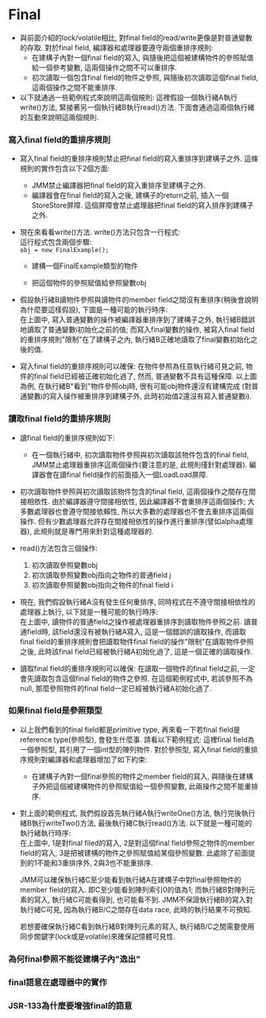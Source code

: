 # Final

* 與前面介紹的lock/volatile相比, 對final field的read/write更像是對普通變數的存取. 對於final field, 編譯器和處理器要遵守兩個重排序規則:
  * 在建構子內對一個final field的寫入, 與隨後把這個被建構物件的參照賦值給一個參考變數, 這兩個操作之間不可以重排序.
  * 初次讀取一個包含final field的物件之參照, 與隨後初次讀取這個final field, 這兩個操作之間不能重排序.
* 以下就通過一些範例程式來說明這兩個規則:
  這裡假設一個執行緒A執行write\(\)方法, 緊接著另一個執行緒B執行read\(\)方法. 下面會通過這兩個執行緒的互動來說明這兩個規則.

### 寫入final field的重排序規則

* 寫入final field的重排序規則禁止把final field的寫入重排序到建構子之外. 這條規則的實作包含以下2個方面:
  * JMM禁止編譯器把final field的寫入重排序至建構子之外.
  * 編譯器會在final field的寫入之後, 建構子的return之前, 插入一個StoreStore屏障. 這個屏障會禁止處理器把final field的寫入排序到建構子之外.
* 現在來看看write\(\)方法. write\(\)方法只包含一行程式:  
  這行程式包含兩個步驟:  
  `obj = new FinalExample();`

  * 建構一個FinalExample類型的物件

  * 把這個物件的參照賦值給參照變數obj

* 假設執行緒B讀物件參照與讀物件的member field之間沒有重排序\(稍後會說明為什麼要這樣假設\), 下圖是一種可能的執行時序:  
  在上圖中, 寫入普通變數的操作被編譯器重排序到了建構子之外, 執行緒B錯誤地讀取了普通變數i初始化之前的值; 而寫入final變數的操作, 被寫入final field的重排序規則"限制"在了建構子之內, 執行緒B正確地讀取了final變數初始化之後的值.

* 寫入final field的重排序規則可以確保: 在物件參照為任意執行緒可見之前, 物件的final field已經被正確初始化過了, 然而, 普通變數不具有這種保障. 以上圖為例, 在執行緒B"看到"物件參照obj時, 很有可能obj物件還沒有建構完成 \(對普通變數i的寫入操作被重排序到建構子外, 此時初始值2還沒有寫入普通變數i\).

### 讀取final field的重排序規則

* 讀final field的重排序規則如下:
  * 在一個執行緒中, 初次讀取物件參照與初次讀取該物件包含的final field, JMM禁止處理器重排序這兩個操作\(要注意的是, 此規則僅針對處理器\). 編譯器會在讀final field操作的前面插入一個LoadLoad屏障.
* 初次讀取物件參照與初次讀取該物件包含的final field, 這兩個操作之間存在間接相依性. 由於編譯器遵守間接相依性, 因此編譯器不會重排序這兩個操作; 大多數處理器也會遵守間接依賴性, 所以大多數的處理器也不會去重排序這兩個操作. 但有少數處理器允許存在間接相依性的操作進行重排序\(譬如alpha處理器\), 此規則就是專門用來針對這種處理器的.
* read\(\)方法包含三個操作:
  1. 初次讀取參照變數obj
  2. 初次讀取參照變數obj指向之物件的普通field j
  3. 初次讀取參照變數obj指向之物件的final field i

* 現在, 我們假設執行緒A沒有發生任何重排序, 同時程式在不遵守間接相依性的處理器上執行, 以下就是一種可能的執行時序:  
  在上圖中, 讀物件的普通field之操作被處理器重排序到讀取物件參照之前. 讀普通field時, 該field還沒有被執行緒A寫入, 這是一個錯誤的讀取操作, 而讀取final field的重排序規則會把讀取物件final field的操作"限制"在讀取物件參照之後, 此時該final field已經被執行緒A初始化過了, 這是一個正確的讀取操作.

* 讀取final field的重排序規則可以確保: 在讀取一個物件的final field之前, 一定會先讀取包含這個final field的物件之參照. 在這個範例程式中, 若該參照不為null, 那麼參照物件的final field一定已經被執行緒A初始化過了.

### 如果final field是參照類型

* 以上我們看到的final field都是primitive type, 再來看一下若final field是reference type\(參照型\), 會發生什麼事. 請看以下範例程式:
  這裡final field為一個參照型, 其引用了一個int型的陣列物件. 對於參照型, 寫入final field的重排序規則對編譯器和處理器增加了如下約束:

  * 在建構子內對一個final參照的物件之member field的寫入, 與隨後在建構子外把這個被建構物件的參照賦值給一個參照變數, 此兩操作之間不能重排序.

* 對上面的範例程式, 我們假設首先執行緒A執行writeOne\(\)方法, 執行完後執行緒B執行writeTwo\(\)方法, 最後執行緒C執行read\(\)方法. 以下就是一種可能的執行緒執行時序:  
  在上圖中, 1是對final filed的寫入, 2是對這個final field參照之物件的member field的寫入, 3是把被建構的物件之參照賦值給某個參照變數. 此處除了前面提到的1不能和3重排序外, 2與3也不能重排序.  
  
  JMM可以確保執行緒C至少能看到執行緒A在建構子中對final參照物件的member field的寫入. 即C至少能看到陣列索引0的值為1; 而執行緒B對陣列元素的寫入, 執行緒C可能看得到, 也可能看不到. JMM不保證執行緒B的寫入對執行緒C可見, 因為執行緒B/C之間存在data race, 此時的執行結果不可預知.  
  
  若想要確保執行緒C看到執行緒B對陣列元素的寫入, 執行緒B/C之間需要使用同步關鍵字\(lock或是volatile\)來確保記憶體可見性.

### 為何final參照不能從建構子內"逸出"

### 

### final語意在處理器中的實作

### JSR-133為什麼要增強final的語意



